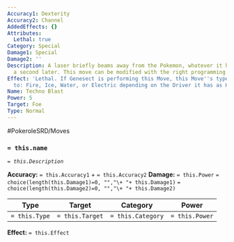 ```yaml
---
Accuracy1: Dexterity
Accuracy2: Channel
AddedEffects: {}
Attributes:
  Lethal: true
Category: Special
Damage1: Special
Damage2: ''
Description: A laser briefly beams away from the Pokemon, whatever it hits explodes
  a second later. This move can be modified with the right programming of a computer.
Effect: 'Lethal. If Genesect is performing this Move, this Move''s type may change
  to: Fire, Ice, Water, or Electric depending on the Driver it has as Held Item.'
Name: Techno Blast
Power: 5
Target: Foe
Type: Normal
---
```


#PokeroleSRD/Moves

### `= this.name`
*`= this.Description`*

**Accuracy:** `= this.Accuracy1` + `= this.Accuracy2`
**Damage:** `= this.Power` `= choice(length(this.Damage1)=0, "","\+ "+ this.Damage1)` `= choice(length(this.Damage2)=0, "","\+ "+ this.Damage2)`

| Type          | Target          | Category          | Power          |
| ------------- | --------------- | ----------------  | -------------- |
| `= this.Type` | `= this.Target` | `= this.Category` | `= this.Power` | 

**Effect:** `= this.Effect`